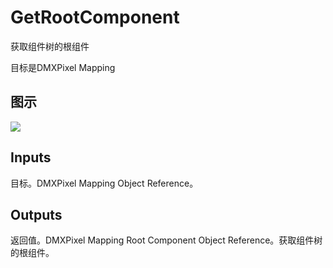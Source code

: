 # GetRootComponent

获取组件树的根组件

目标是DMXPixel Mapping

## 图示

![]($-20221218-18444247.png)

## Inputs

目标。DMXPixel Mapping Object Reference。  

## Outputs

返回值。DMXPixel Mapping Root Component Object Reference。获取组件树的根组件。